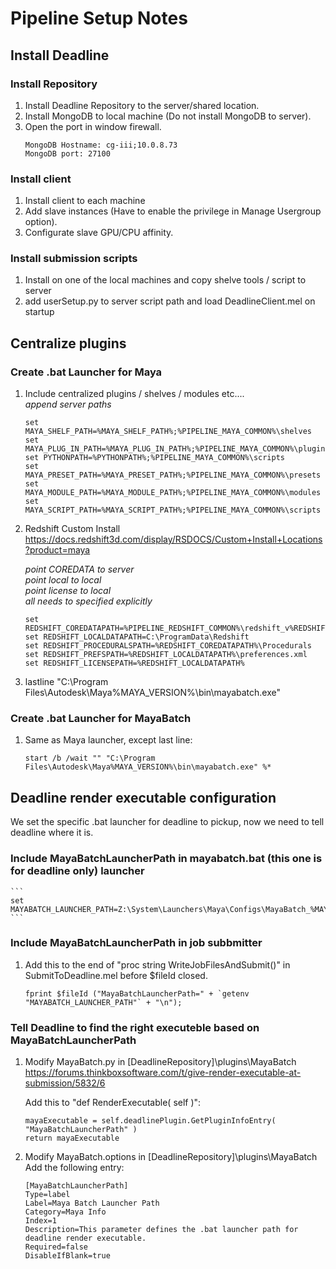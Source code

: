 # Pipeline Setup Notes

## Install Deadline
### Install Repository
1. Install Deadline Repository to the server/shared location.
2. Install MongoDB to local machine (Do not install MongoDB to server).
3. Open the port in window firewall.
    ```
    MongoDB Hostname: cg-iii;10.0.8.73
    MongoDB port: 27100
    ```

### Install client
1.  Install client to each machine
2.  Add slave instances (Have to enable the privilege in Manage Usergroup option).
3.  Configurate slave GPU/CPU affinity.

### Install submission scripts
1.  Install on one of the local machines and copy shelve tools / script to server
2.  add userSetup.py to server script path and load DeadlineClient.mel on startup

## Centralize plugins

### Create .bat Launcher for Maya
1.  Include centralized plugins / shelves / modules etc....  
    *append server paths*
    ```
    set MAYA_SHELF_PATH=%MAYA_SHELF_PATH%;%PIPELINE_MAYA_COMMON%\shelves
    set MAYA_PLUG_IN_PATH=%MAYA_PLUG_IN_PATH%;%PIPELINE_MAYA_COMMON%\plugins
    set PYTHONPATH=%PYTHONPATH%;%PIPELINE_MAYA_COMMON%\scripts
    set MAYA_PRESET_PATH=%MAYA_PRESET_PATH%;%PIPELINE_MAYA_COMMON%\presets
    set MAYA_MODULE_PATH=%MAYA_MODULE_PATH%;%PIPELINE_MAYA_COMMON%\modules
    set MAYA_SCRIPT_PATH=%MAYA_SCRIPT_PATH%;%PIPELINE_MAYA_COMMON%\scripts
    ```

2.  Redshift Custom Install  
    https://docs.redshift3d.com/display/RSDOCS/Custom+Install+Locations?product=maya  

    *point COREDATA to server  
    point local to local  
    point license to local  
    all needs to specified explicitly*  
    
    ```
    set REDSHIFT_COREDATAPATH=%PIPELINE_REDSHIFT_COMMON%\redshift_v%REDSHIFT_VERSION%
    set REDSHIFT_LOCALDATAPATH=C:\ProgramData\Redshift
    set REDSHIFT_PROCEDURALSPATH=%REDSHIFT_COREDATAPATH%\Procedurals
    set REDSHIFT_PREFSPATH=%REDSHIFT_LOCALDATAPATH%\preferences.xml
    set REDSHIFT_LICENSEPATH=%REDSHIFT_LOCALDATAPATH%
    ```

3.  lastline "C:\Program Files\Autodesk\Maya%MAYA_VERSION%\bin\mayabatch.exe"

### Create .bat Launcher for MayaBatch
1.  Same as Maya launcher, except last line:  
    ```
    start /b /wait "" "C:\Program Files\Autodesk\Maya%MAYA_VERSION%\bin\mayabatch.exe" %*
    ```

## Deadline render executable configuration
We set the specific .bat launcher for deadline to pickup, now we need to tell deadline where it is.

### Include MayaBatchLauncherPath in mayabatch.bat (this one is for deadline only) launcher
    ```
    set MAYABATCH_LAUNCHER_PATH=Z:\System\Launchers\Maya\Configs\MayaBatch_%MAYA_VERSION%_RS_%REDSHIFT_VERSION%.bat
    ```

### Include MayaBatchLauncherPath in job subbmitter
1.  Add this to the end of "proc string WriteJobFilesAndSubmit()" in SubmitToDeadline.mel before $fileId closed.
    ```
    fprint $fileId ("MayaBatchLauncherPath=" + `getenv "MAYABATCH_LAUNCHER_PATH"` + "\n");
    ```

### Tell Deadline to find the right executeble based on MayaBatchLauncherPath
1.  Modify MayaBatch.py in [DeadlineRepository]\plugins\MayaBatch  
    https://forums.thinkboxsoftware.com/t/give-render-executable-at-submission/5832/6

    Add this to "def RenderExecutable( self )":  
    ```
    mayaExecutable = self.deadlinePlugin.GetPluginInfoEntry( "MayaBatchLauncherPath" )
    return mayaExecutable
    ```

2.  Modify MayaBatch.options in [DeadlineRepository]\plugins\MayaBatch  
    Add the following entry:  
    
    ```
    [MayaBatchLauncherPath]
    Type=label
    Label=Maya Batch Launcher Path
    Category=Maya Info
    Index=1
    Description=This parameter defines the .bat launcher path for deadline render executable.
    Required=false
    DisableIfBlank=true
    ```
